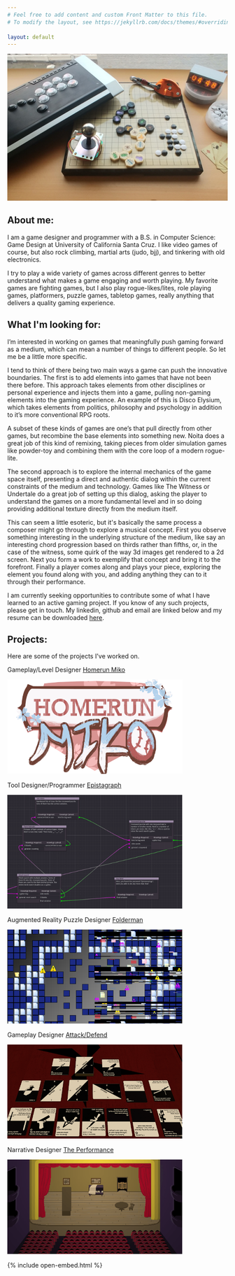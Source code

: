 ```yaml
---
# Feel free to add content and custom Front Matter to this file.
# To modify the layout, see https://jekyllrb.com/docs/themes/#overriding-theme-defaults

layout: default
---
```


![Banner](/assets/img/bg-masthead.jpg)
<h2> About me: </h2>
I am a game designer and programmer with a B.S. in Computer Science: Game Design at University of California Santa Cruz. I like video games of course, but also rock climbing, martial arts (judo, bjj), and tinkering with old electronics.

I try to play a wide variety of games across different genres to better understand what makes a game engaging and worth playing. My favorite games are fighting games, but I also play rogue-likes/lites, role playing games, platformers, puzzle games, tabletop games, really anything that delivers a quality gaming experience.

## What I'm looking for:
I’m interested in working on games that meaningfully push gaming forward as a medium, which can mean a number of things to different people. So let me be a little more specific.

I tend to think of there being two main ways a game can push the innovative boundaries. The first is to add elements into games that have not been there before. This approach takes elements from other disciplines or personal experience and injects them into a game, pulling non-gaming elements into the gaming experience. An example of this is Disco Elysium, which takes elements from politics, philosophy and psychology in addition to it’s more conventional RPG roots.

A subset of these kinds of games are one’s that pull directly from other games, but recombine the base elements into something new. Noita does a great job of this kind of remixing, taking pieces from older simulation games like powder-toy and combining them with the core loop of a modern rogue-lite.

The second approach is to explore the internal mechanics of the game space itself, presenting a direct and authentic dialog within the current constraints of the medium and technology. Games like The Witness or Undertale do a great job of setting up this dialog, asking the player to understand the games on a more fundamental level and in so doing providing additional texture directly from the medium itself.

This can seem a little esoteric, but it's basically the same process a composer might go through to explore a musical concept. First you observe something interesting in the underlying structure of the medium, like say an interesting chord progression based on thirds rather than fifths, or, in the case of the witness, some quirk of the way 3d images get rendered to a 2d screen. Next you form a work to exemplify that concept and bring it to the forefront. Finally a player comes along and plays your piece, exploring the element you found along with you, and adding anything they can to it through their performance.

I am currently seeking opportunities to contribute some of what I have learned to an active gaming project. If you know of any such projects, please get in touch. My linkedin, github and email are linked below and my resume can be downloaded [here](/assets/pdf/Resume.pdf).

## Projects:
Here are some of the projects I've worked on.

Gameplay/Level Designer
[Homerun Miko](/projects/homerun-miko)

[<img src="/assets/img/thumbnails/homerun-miko.png" alt="drawing" width="400"/>](/projects/homerun-miko)

Tool Designer/Programmer
[Epistagraph](/projects/epistagraph)

[<img src="/assets/img/thumbnails/epistagraph.png" alt="drawing" width="400"/>](/projects/epistagraph)

Augmented Reality Puzzle Designer
[Folderman](/projects/folderman)

[<img src="/assets/img/thumbnails/folderman.png" alt="drawing" width="400"/>](/projects/folderman)

Gameplay Designer
[Attack/Defend](/projects/attack-defend)

[<img src="/assets/img/thumbnails/attack-defend.png" alt="drawing" width="400"/>](/projects/attack-defend)

Narrative Designer
[The Performance](/projects/the-performance)

[<img src="/assets/img/thumbnails/the-performance.png" alt="drawing" width="400"/>](/projects/the-performance)

{% include open-embed.html %}

